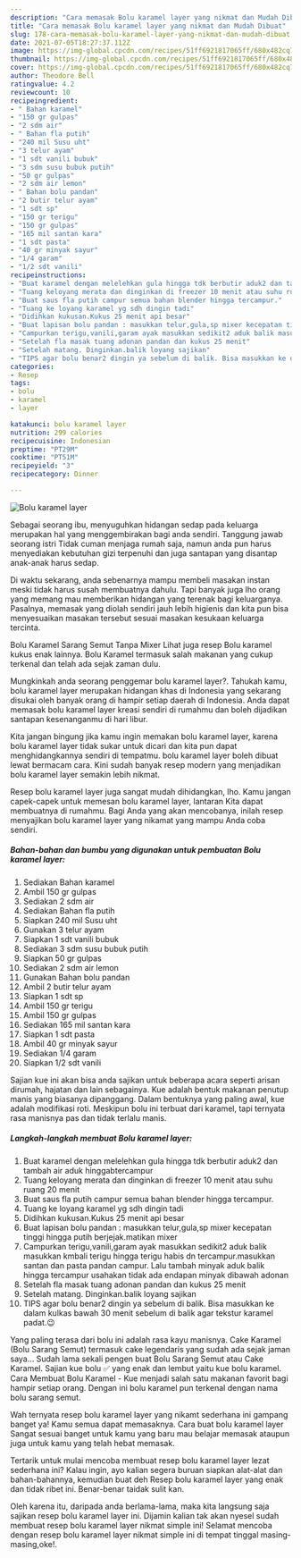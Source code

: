 ```yaml
---
description: "Cara memasak Bolu karamel layer yang nikmat dan Mudah Dibuat"
title: "Cara memasak Bolu karamel layer yang nikmat dan Mudah Dibuat"
slug: 178-cara-memasak-bolu-karamel-layer-yang-nikmat-dan-mudah-dibuat
date: 2021-07-05T18:27:37.112Z
image: https://img-global.cpcdn.com/recipes/51ff6921817065ff/680x482cq70/bolu-karamel-layer-foto-resep-utama.jpg
thumbnail: https://img-global.cpcdn.com/recipes/51ff6921817065ff/680x482cq70/bolu-karamel-layer-foto-resep-utama.jpg
cover: https://img-global.cpcdn.com/recipes/51ff6921817065ff/680x482cq70/bolu-karamel-layer-foto-resep-utama.jpg
author: Theodore Bell
ratingvalue: 4.2
reviewcount: 10
recipeingredient:
- " Bahan karamel"
- "150 gr gulpas"
- "2 sdm air"
- " Bahan fla putih"
- "240 mil Susu uht"
- "3 telur ayam"
- "1 sdt vanili bubuk"
- "3 sdm susu bubuk putih"
- "50 gr gulpas"
- "2 sdm air lemon"
- " Bahan bolu pandan"
- "2 butir telur ayam"
- "1 sdt sp"
- "150 gr terigu"
- "150 gr gulpas"
- "165 mil santan kara"
- "1 sdt pasta"
- "40 gr minyak sayur"
- "1/4 garam"
- "1/2 sdt vanili"
recipeinstructions:
- "Buat karamel dengan melelehkan gula hingga tdk berbutir aduk2 dan tambah air aduk hinggabtercampur"
- "Tuang keloyang merata dan dinginkan di freezer 10 menit atau suhu ruang 20 menit"
- "Buat saus fla putih campur semua bahan blender hingga tercampur."
- "Tuang ke loyang karamel yg sdh dingin tadi"
- "Didihkan kukusan.Kukus 25 menit api besar"
- "Buat lapisan bolu pandan : masukkan telur,gula,sp mixer kecepatan tinggi hingga putih berjejak.matikan mixer"
- "Campurkan terigu,vanili,garam ayak masukkan sedikit2 aduk balik masukkan kmbali terigu hingga terigu habis dn tercampur.masukkan santan dan pasta pandan campur. Lalu tambah minyak aduk balik hingga tercampur usahakan tidak ada endapan minyak dibawah adonan"
- "Setelah fla masak tuang adonan pandan dan kukus 25 menit"
- "Setelah matang. Dinginkan.balik loyang sajikan"
- "TIPS agar bolu benar2 dingin ya sebelum di balik. Bisa masukkan ke dalam kulkas bawah 30 menit sebelum di balik agar tekstur karamel padat.😉"
categories:
- Resep
tags:
- bolu
- karamel
- layer

katakunci: bolu karamel layer 
nutrition: 299 calories
recipecuisine: Indonesian
preptime: "PT29M"
cooktime: "PT51M"
recipeyield: "3"
recipecategory: Dinner

---
```



![Bolu karamel layer](https://img-global.cpcdn.com/recipes/51ff6921817065ff/680x482cq70/bolu-karamel-layer-foto-resep-utama.jpg)

Sebagai seorang ibu, menyuguhkan hidangan sedap pada keluarga merupakan hal yang menggembirakan bagi anda sendiri. Tanggung jawab seorang istri Tidak cuman menjaga rumah saja, namun anda pun harus menyediakan kebutuhan gizi terpenuhi dan juga santapan yang disantap anak-anak harus sedap.

Di waktu  sekarang, anda sebenarnya mampu membeli masakan instan meski tidak harus susah membuatnya dahulu. Tapi banyak juga lho orang yang memang mau memberikan hidangan yang terenak bagi keluarganya. Pasalnya, memasak yang diolah sendiri jauh lebih higienis dan kita pun bisa menyesuaikan masakan tersebut sesuai masakan kesukaan keluarga tercinta. 

Bolu Karamel Sarang Semut Tanpa Mixer Lihat juga resep Bolu karamel kukus enak lainnya. Bolu Karamel termasuk salah makanan yang cukup terkenal dan telah ada sejak zaman dulu.

Mungkinkah anda seorang penggemar bolu karamel layer?. Tahukah kamu, bolu karamel layer merupakan hidangan khas di Indonesia yang sekarang disukai oleh banyak orang di hampir setiap daerah di Indonesia. Anda dapat memasak bolu karamel layer kreasi sendiri di rumahmu dan boleh dijadikan santapan kesenanganmu di hari libur.

Kita jangan bingung jika kamu ingin memakan bolu karamel layer, karena bolu karamel layer tidak sukar untuk dicari dan kita pun dapat menghidangkannya sendiri di tempatmu. bolu karamel layer boleh dibuat lewat bermacam cara. Kini sudah banyak resep modern yang menjadikan bolu karamel layer semakin lebih nikmat.

Resep bolu karamel layer juga sangat mudah dihidangkan, lho. Kamu jangan capek-capek untuk memesan bolu karamel layer, lantaran Kita dapat membuatnya di rumahmu. Bagi Anda yang akan mencobanya, inilah resep menyajikan bolu karamel layer yang nikamat yang mampu Anda coba sendiri.

<!--inarticleads1-->

##### Bahan-bahan dan bumbu yang digunakan untuk pembuatan Bolu karamel layer:

1. Sediakan  Bahan karamel
1. Ambil 150 gr gulpas
1. Sediakan 2 sdm air
1. Sediakan  Bahan fla putih
1. Siapkan 240 mil Susu uht
1. Gunakan 3 telur ayam
1. Siapkan 1 sdt vanili bubuk
1. Sediakan 3 sdm susu bubuk putih
1. Siapkan 50 gr gulpas
1. Sediakan 2 sdm air lemon
1. Gunakan  Bahan bolu pandan
1. Ambil 2 butir telur ayam
1. Siapkan 1 sdt sp
1. Ambil 150 gr terigu
1. Ambil 150 gr gulpas
1. Sediakan 165 mil santan kara
1. Siapkan 1 sdt pasta
1. Ambil 40 gr minyak sayur
1. Sediakan 1/4 garam
1. Siapkan 1/2 sdt vanili


Sajian kue ini akan bisa anda sajikan untuk beberapa acara seperti arisan dirumah, hajatan dan lain sebagainya. Kue adalah bentuk makanan penutup manis yang biasanya dipanggang. Dalam bentuknya yang paling awal, kue adalah modifikasi roti. Meskipun bolu ini terbuat dari karamel, tapi ternyata rasa manisnya pas dan tidak terlalu manis. 

<!--inarticleads2-->

##### Langkah-langkah membuat Bolu karamel layer:

1. Buat karamel dengan melelehkan gula hingga tdk berbutir aduk2 dan tambah air aduk hinggabtercampur
1. Tuang keloyang merata dan dinginkan di freezer 10 menit atau suhu ruang 20 menit
1. Buat saus fla putih campur semua bahan blender hingga tercampur.
1. Tuang ke loyang karamel yg sdh dingin tadi
1. Didihkan kukusan.Kukus 25 menit api besar
1. Buat lapisan bolu pandan : masukkan telur,gula,sp mixer kecepatan tinggi hingga putih berjejak.matikan mixer
1. Campurkan terigu,vanili,garam ayak masukkan sedikit2 aduk balik masukkan kmbali terigu hingga terigu habis dn tercampur.masukkan santan dan pasta pandan campur. Lalu tambah minyak aduk balik hingga tercampur usahakan tidak ada endapan minyak dibawah adonan
1. Setelah fla masak tuang adonan pandan dan kukus 25 menit
1. Setelah matang. Dinginkan.balik loyang sajikan
1. TIPS agar bolu benar2 dingin ya sebelum di balik. Bisa masukkan ke dalam kulkas bawah 30 menit sebelum di balik agar tekstur karamel padat.😉


Yang paling terasa dari bolu ini adalah rasa kayu manisnya. Cake Karamel (Bolu Sarang Semut) termasuk cake legendaris yang sudah ada sejak jaman saya… Sudah lama sekali pengen buat Bolu Sarang Semut atau Cake Karamel. Sajian kue bolu ✅ yang enak dan lembut yaitu kue bolu karamel. Cara Membuat Bolu Karamel - Kue menjadi salah satu makanan favorit bagi hampir setiap orang. Dengan ini bolu karamel pun terkenal dengan nama bolu sarang semut. 

Wah ternyata resep bolu karamel layer yang nikamt sederhana ini gampang banget ya! Kamu semua dapat memasaknya. Cara buat bolu karamel layer Sangat sesuai banget untuk kamu yang baru mau belajar memasak ataupun juga untuk kamu yang telah hebat memasak.

Tertarik untuk mulai mencoba membuat resep bolu karamel layer lezat sederhana ini? Kalau ingin, ayo kalian segera buruan siapkan alat-alat dan bahan-bahannya, kemudian buat deh Resep bolu karamel layer yang enak dan tidak ribet ini. Benar-benar taidak sulit kan. 

Oleh karena itu, daripada anda berlama-lama, maka kita langsung saja sajikan resep bolu karamel layer ini. Dijamin kalian tak akan nyesel sudah membuat resep bolu karamel layer nikmat simple ini! Selamat mencoba dengan resep bolu karamel layer nikmat simple ini di tempat tinggal masing-masing,oke!.

